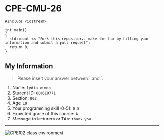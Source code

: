 # CPE-CMU-26
>
```
#include <iostream>

int main()
{
  std::cout << "Fork this repository, make the fix by filling your information and submit a pull request";
  return 0;
}
```

## My Information
> Please insert your answer between \` and \`.

1. Name: `lydia wimoo`
2. Student ID: `600610771`
3. Section: `002`
4. Age: `19`
5. Your programming skill (0-5): `0.5`
6. Expected grade of this course: `A`
7. Message to lecturers or TAs: `thank you`

---
![CPE102 class environment](https://github.com/tmwatchanan/CPE-CMU-26/raw/master/cpe102_class_envi.jpg)
